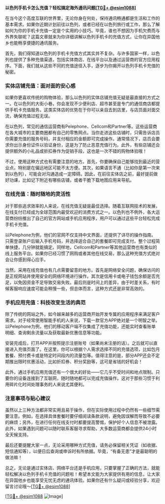 **以色列手机卡怎么充值？轻松搞定海外通讯问题[[TG💪+ @esim1088](https://t.me/s/esim1088)]**

在当今这个高度互联的世界里，无论你身在何处，保持通讯畅通都是生活和工作的基本需求。如果你近期计划前往以色列，或者已经在以色列旅行或工作，那么了解如何为你的手机卡充值一定是个实用的小技巧。毕竟，谁也不想因为手机欠费而与外界失联呢？这篇文章就来为你详细讲解以色列手机卡的充值方式，让你在异国他乡也能畅享便捷的通讯服务。

首先，我们得知道以色列的手机卡充值方式其实并不复杂。与许多国家一样，以色列也提供了多种充值渠道，包括实体商店、在线平台以及通过运营商的官方应用程序。下面，我们就从这些不同的充值途径入手，逐步为你揭开以色列手机卡充值的秘密。

### 实体店铺充值：面对面的安心感

如果你更喜欢传统的购物体验，那么以色列的实体店铺充值无疑是最直接的方式之一。在以色列的大街小巷，你会发现不少便利店、超市甚至是专门的通信商店都提供手机卡充值服务。这类实体店的优势在于你可以亲自去到店里，与店员面对面交流，确保充值过程无误。

在以色列，常见的通信运营商有Pelephone、Cellcom和Partner等。这些运营商在各大城市的主要商圈都有自己的零售网点。当你走进这些店铺时，只需告诉店员你需要充值的服务号码，并支付相应的金额即可完成操作。通常情况下，店员会要求你出示身份证件以验证身份，这是为了防止恶意充值行为。此外，有些店铺还会提供额外的小礼品或折扣券作为促销手段，这也是一次不错的购物体验哦！

不过，使用这种方式也有需要注意的地方。首先，你要确保自己能够找到最近的营业点，特别是在偏远地区可能不太方便。其次，如果语言不通（比如你是第一次来到以色列），可能会对沟通造成一定障碍。因此，在前往实体店之前，最好提前做好功课，比如记下附近有哪些店铺，或者干脆下载地图应用来导航。

### 在线充值：随时随地的灵活性

对于那些追求效率的人来说，在线充值无疑是最佳选择。随着互联网技术的发展，在线支付已经成为全球范围内最受欢迎的消费方式之一。以色列也不例外，各大运营商纷纷推出了自己的官方网站或手机应用程序，用户可以通过这些平台轻松完成手机卡充值。

以Pelephone为例，他们的官网不仅支持中文界面，还提供了详尽的操作指南。只需登录账户后输入手机号码，并选择适合自己的套餐即可完成支付。整个过程简单快捷，几分钟就能搞定。同样地，Cellcom和Partner等其他运营商也有类似的线上服务平台。如果你已经习惯了网购或者其他在线交易，那么这种充值方式绝对会让你感到得心应手。

当然，采用在线充值也有几点需要留意的地方。首先是网络安全问题，确保访问的是正规网站并使用安全的网络环境进行操作。其次是信用卡或电子钱包余额是否充足，以免因资金不足导致交易失败。最后则是时间上的差异，由于时差关系，有时候客服响应速度可能会稍慢一些，但总体而言，这种方式还是非常高效的。

### 手机应用充值：科技改变生活的典范

除了传统的网站之外，如今越来越多的运营商开始开发专属的应用程序来满足客户需求。对于经常使用智能手机的人来说，下载一款官方APP绝对是一个明智之举。以Pelephone为例，他们的移动客户端不仅集成了充值功能，还能实时查看账单明细、查询剩余流量以及获取最新优惠信息等功能。

安装完成后，打开APP并按照提示注册账号（如果尚未注册的话）。之后就可以直接进入充值页面了。在这里，你可以根据个人需求选择不同的充值选项，比如包月套餐、预付费卡或是特定时间段内的流量包等。值得注意的是，部分APP还会不定期推出限时优惠活动，比如折扣券、积分奖励等，这可是省钱的好机会！

此外，通过手机应用充值还有一个很大的好处——它几乎不受时间和地点限制。只要你的设备连接到了互联网，随时随地都可以完成充值操作。这对于那些习惯于利用碎片化时间处理事务的人来说尤其便利。

### 注意事项与贴心建议

虽然以上三种方法都非常实用且易于操作，但在实际使用过程中仍然有一些细节需要注意。例如，在选择具体套餐时要仔细阅读条款说明，避免因误解而导致不必要的麻烦；另外，在进行任何在线支付时都要提高警惕，保护好个人信息不被泄露。此外，如果遇到问题可以随时联系客服寻求帮助，大多数运营商都会提供24小时全天候支持。

最后还要提醒大家一点，无论采用哪种方式充值，请务必保留相关凭证（如收据、短信通知等），以便日后查询或申诉时有所依据。毕竟，“有备无患”才是最聪明的做法嘛！

总之，无论是通过实体店、网络平台还是手机应用，只要掌握了正确的方法，就能轻松解决以色列手机卡充值的问题啦！希望本文能为大家提供有用的信息，让大家在异国他乡也能享受无忧无虑的通讯体验。如果你还有什么疑问或经验分享，欢迎留言讨论哦～[[TG💪+ @esim1088](https://t.me/s/esim1088)]

[[TG💪+ @esim1088](https://t.me/s/esim1088) ![Image](https://i.postimg.cc/4NQfJmqS/Snipaste-2025-05-13-00-14-12.png)]